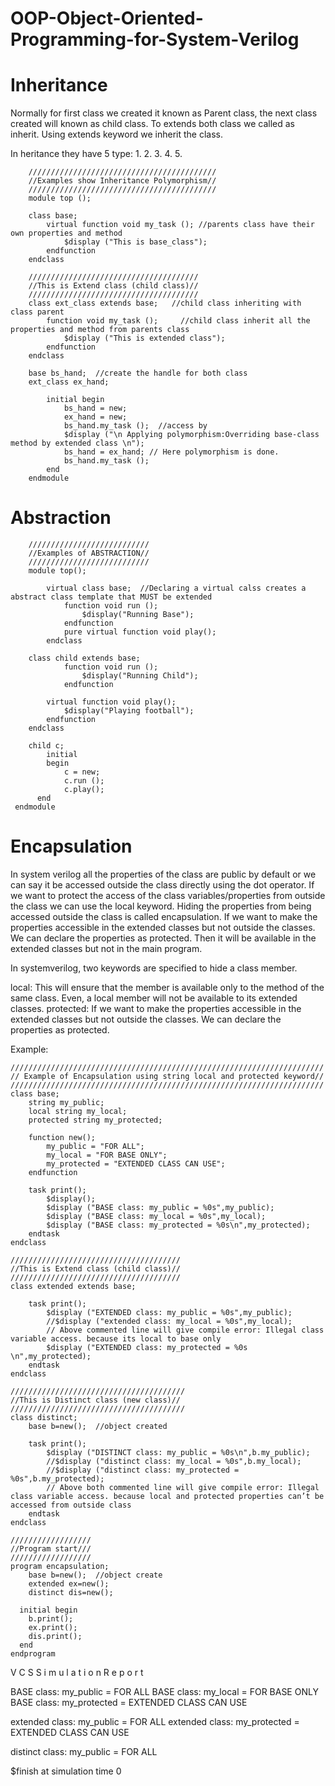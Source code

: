 # OOP-Object-Oriented-Programming-for-System-Verilog

# Inheritance
Normally for first class we created it known as Parent class, the next class created will known as child class. To extends both class we called as inherit. Using extends keyword we inherit the class. 

In heritance they have 5 type:
1. 
2.
3.
4.
5.

        //////////////////////////////////////////
        //Examples show Inheritance Polymorphism//
        //////////////////////////////////////////
        module top ();

        class base;
            virtual function void my_task (); //parents class have their own properties and method
                $display ("This is base_class");
            endfunction
        endclass

        //////////////////////////////////////
        //This is Extend class (child class)//
        //////////////////////////////////////
        class ext_class extends base;   //child class inheriting with class parent
            function void my_task ();     //child class inherit all the properties and method from parents class 
                $display ("This is extended class");
            endfunction
        endclass

        base bs_hand;  //create the handle for both class
        ext_class ex_hand;

            initial begin   
                bs_hand = new;   
                ex_hand = new;
                bs_hand.my_task ();  //access by 
                $display ("\n Applying polymorphism:Overriding base-class method by extended class \n");
                bs_hand = ex_hand; // Here polymorphism is done.
                bs_hand.my_task ();
            end
        endmodule  


# Abstraction

        ///////////////////////////
        //Examples of ABSTRACTION//
        ///////////////////////////
        module top();

            virtual class base;  //Declaring a virtual calss creates a abstract class template that MUST be extended
                function void run ();
                    $display("Running Base");
                endfunction
                pure virtual function void play();
            endclass

        class child extends base;
                function void run ();
                    $display("Running Child");
                endfunction

            virtual function void play();
                $display("Playing football");
            endfunction
        endclass

        child c;
            initial
            begin
                c = new;
                c.run ();
                c.play();
          end
     endmodule

# Encapsulation

In system verilog all the properties of the class are public by default 
or we can say it be accessed outside the class directly using the dot operator. 
If we want to protect the access of the class variables/properties from outside the class we can use the local keyword. 
Hiding the properties from being accessed outside the class is called encapsulation. If we want to make the properties accessible in the extended classes but not outside the classes. We can declare the properties as protected. 
Then it will be available in the extended classes but not in the main program.

In systemverilog, two keywords are specified to hide a class member.

local: This will ensure that the member is available only to the method of the same class. Even, a local member will not be available to its extended classes.
protected: If we want to make the properties accessible in the extended classes but not outside the classes. We can declare the properties as protected.

Example:

    //////////////////////////////////////////////////////////////////////
    // Example of Encapsulation using string local and protected keyword//
    //////////////////////////////////////////////////////////////////////
    class base;
        string my_public;
        local string my_local;
        protected string my_protected;
  
        function new();
            my_public = "FOR ALL";
            my_local = "FOR BASE ONLY";
            my_protected = "EXTENDED CLASS CAN USE";
        endfunction

        task print();
            $display();
            $display ("BASE class: my_public = %0s",my_public);
            $display ("BASE class: my_local = %0s",my_local);
            $display ("BASE class: my_protected = %0s\n",my_protected);
        endtask
    endclass

    //////////////////////////////////////
    //This is Extend class (child class)//
    //////////////////////////////////////
    class extended extends base;

        task print();
            $display ("EXTENDED class: my_public = %0s",my_public);
            //$display ("extended class: my_local = %0s",my_local);
            // Above commented line will give compile error: Illegal class variable access. because its local to base only
            $display ("EXTENDED class: my_protected = %0s \n",my_protected);
        endtask
    endclass

    ///////////////////////////////////////
    //This is Distinct class (new class)// 
    ///////////////////////////////////////
    class distinct;
        base b=new();  //object created 

        task print();
            $display ("DISTINCT class: my_public = %0s\n",b.my_public);
            //$display ("distinct class: my_local = %0s",b.my_local);
            //$display ("distinct class: my_protected = %0s",b.my_protected);
            // Above both commented line will give compile error: Illegal class variable access. because local and protected properties can’t be accessed from outside class
        endtask
    endclass

    //////////////////
    //Program start/// 
    //////////////////
    program encapsulation;
        base b=new();  //object create
        extended ex=new();
        distinct dis=new();

      initial begin
        b.print();
        ex.print();
        dis.print();
      end
    endprogram

V C S   S i m u l a t i o n   R e p o r t

BASE class: my_public = FOR ALL
BASE class: my_local = FOR BASE ONLY
BASE class: my_protected = EXTENDED CLASS CAN USE

extended class: my_public = FOR ALL
extended class: my_protected = EXTENDED CLASS CAN USE 

distinct class: my_public = FOR ALL

$finish at simulation time                    0
           


  
